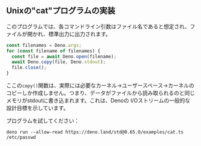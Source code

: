 ## Unixの"cat"プログラムの実装

このプログラムでは、各コマンドライン引数はファイル名であると想定され、ファイルが開かれ、標準出力に出力されます。

```ts
const filenames = Deno.args;
for (const filename of filenames) {
  const file = await Deno.open(filename);
  await Deno.copy(file, Deno.stdout);
  file.close();
}
```

ここの`copy()`関数は、実際には必要なカーネル->ユーザースペース->カーネルのコピーしか作成しません。つまり、データがファイルから読み取られるのと同じメモリがstdoutに書き込まれます。これは、Denoの I/Oストリームの一般的な設計目標を示しています。

プログラムを試してください：

```shell
deno run --allow-read https://deno.land/std@0.65.0/examples/cat.ts /etc/passwd
```
